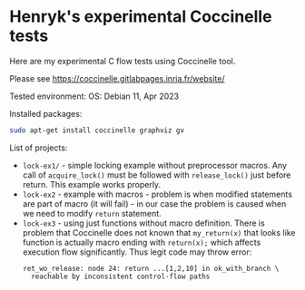 # Henryk's experimental Coccinelle tests

Here are my experimental C flow tests using
Coccinelle tool.

Please see https://coccinelle.gitlabpages.inria.fr/website/

Tested environment:
OS: Debian 11, Apr 2023

Installed packages:
```bash
sudo apt-get install coccinelle graphviz gv
```

List of projects:

* `lock-ex1/` - simple locking example without preprocessor macros.
  Any call of `acquire_lock()` must be followed with `release_lock()`
  just before return. This example works properly.
* `lock-ex2` - example with macros - problem is when modified statements
  are part of macro (it will fail) - in our case the problem is caused when
  we need to modify `return` statement.
* `lock-ex3` - using just functions without macro definition. There is problem
  that Coccinelle does not known that `my_return(x)` that looks like function is
  actually macro ending with `return(x);` which affects execution flow significantly.
  Thus legit code may throw error:
  ```
  ret_wo_release: node 24: return ...[1,2,10] in ok_with_branch \
    reachable by inconsistent control-flow paths
  ```
